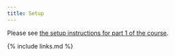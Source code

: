 ```yaml
---
title: Setup
---
```


Please see [the setup instructions for part 1 of the course](https://epcced.github.io/2023-03-06_docker-intro_online/setup.html).

{% include links.md %}

